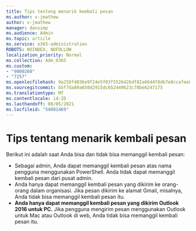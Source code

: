 ```yaml
---
title: Tips tentang menarik kembali pesan
ms.author: v-jmathew
author: v-jmathew
manager: dansimp
ms.audience: Admin
ms.topic: article
ms.service: o365-administration
ROBOTS: NOINDEX, NOFOLLOW
localization_priority: Normal
ms.collection: Adm_O365
ms.custom:
- "9000260"
- "7257"
ms.openlocfilehash: 9a259f4036e9f24e5f03f5526426df82a6644f8db7e0ccafee8aaa37dcd0f552
ms.sourcegitcommit: b5f7da89a650d2915dc652449623c78be6247175
ms.translationtype: MT
ms.contentlocale: id-ID
ms.lasthandoff: 08/05/2021
ms.locfileid: "54081469"
---
```

# <a name="tips-about-recalling-messages"></a>Tips tentang menarik kembali pesan

Berikut ini adalah saat Anda bisa dan tidak bisa memanggil kembali pesan:

* Sebagai admin, Anda dapat memanggil kembali pesan atas nama pengguna menggunakan PowerShell. Anda tidak dapat memanggil kembali pesan dari pusat admin.
* Anda hanya dapat memanggil kembali pesan yang dikirim ke orang-orang dalam organisasi. Jika pesan dikirim ke alamat Gmail, misalnya, Anda tidak bisa memanggil kembali pesan itu.
* **Anda hanya dapat memanggil kembali pesan yang dikirim Outlook 2016 untuk PC.** Jika pengguna mengirim pesan menggunakan Outlook untuk Mac atau Outlook di web, Anda tidak bisa memanggil kembali pesan itu.
